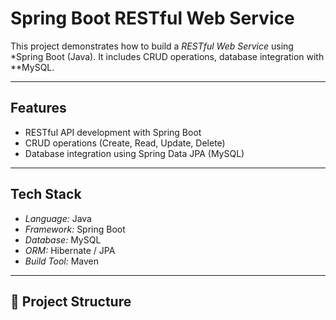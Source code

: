 # Spring Boot RESTful Web Service

This project demonstrates how to build a *RESTful Web Service* using *Spring Boot (Java). It includes CRUD operations, database integration with **MySQL.

---

## Features
- RESTful API development with Spring Boot
- CRUD operations (Create, Read, Update, Delete)
- Database integration using Spring Data JPA (MySQL)

---

## Tech Stack
- *Language:* Java
- *Framework:* Spring Boot
- *Database:* MySQL
- *ORM:* Hibernate / JPA
- *Build Tool:* Maven

---

## 📂 Project Structure
